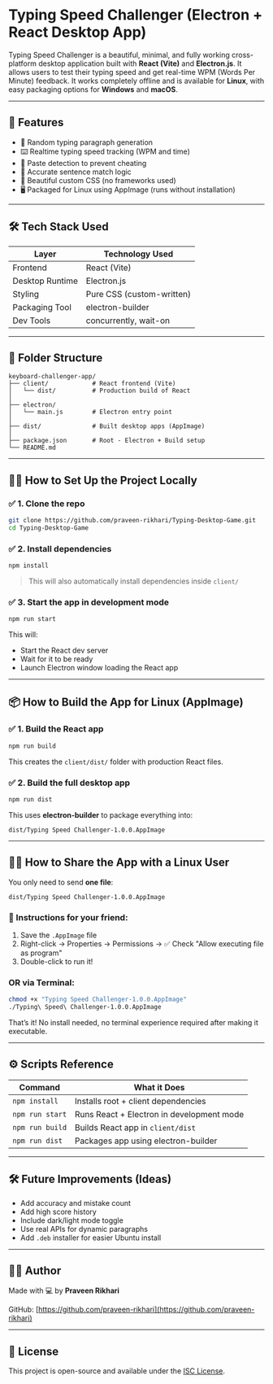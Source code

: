 # Typing Speed Challenger (Electron + React Desktop App)

Typing Speed Challenger is a beautiful, minimal, and fully working cross-platform desktop application built with **React (Vite)** and **Electron.js**. It allows users to test their typing speed and get real-time WPM (Words Per Minute) feedback. It works completely offline and is available for **Linux**, with easy packaging options for **Windows** and **macOS**.

---

## 🚀 Features

- 🧠 Random typing paragraph generation
- ⌨️ Realtime typing speed tracking (WPM and time)
- 🚫 Paste detection to prevent cheating
- 🎯 Accurate sentence match logic
- 🌈 Beautiful custom CSS (no frameworks used)
- 🖥️ Packaged for Linux using AppImage (runs without installation)

---

## 🛠 Tech Stack Used

| Layer           | Technology Used           |
| --------------- | ------------------------- |
| Frontend        | React (Vite)              |
| Desktop Runtime | Electron.js               |
| Styling         | Pure CSS (custom-written) |
| Packaging Tool  | electron-builder          |
| Dev Tools       | concurrently, wait-on     |

---

## 📁 Folder Structure

```
keyboard-challenger-app/
├── client/            # React frontend (Vite)
│   └── dist/          # Production build of React
│
├── electron/
│   └── main.js        # Electron entry point
│
├── dist/              # Built desktop apps (AppImage)
│
├── package.json       # Root - Electron + Build setup
└── README.md
```

---

## 🧑‍💻 How to Set Up the Project Locally

### ✅ 1. Clone the repo

```bash
git clone https://github.com/praveen-rikhari/Typing-Desktop-Game.git
cd Typing-Desktop-Game
```

### ✅ 2. Install dependencies

```bash
npm install
```

> This will also automatically install dependencies inside `client/`

### ✅ 3. Start the app in development mode

```bash
npm run start
```

This will:

- Start the React dev server
- Wait for it to be ready
- Launch Electron window loading the React app

---

## 📦 How to Build the App for Linux (AppImage)

### ✅ 1. Build the React app

```bash
npm run build
```

This creates the `client/dist/` folder with production React files.

### ✅ 2. Build the full desktop app

```bash
npm run dist
```

This uses **electron-builder** to package everything into:

```
dist/Typing Speed Challenger-1.0.0.AppImage
```

---

## 🧑‍🏫 How to Share the App with a Linux User

You only need to send **one file**:

```
dist/Typing Speed Challenger-1.0.0.AppImage
```

### 🧾 Instructions for your friend:

1. Save the `.AppImage` file
2. Right-click → Properties → Permissions → ✅ Check "Allow executing file as program"
3. Double-click to run it!

### OR via Terminal:

```bash
chmod +x "Typing Speed Challenger-1.0.0.AppImage"
./Typing\ Speed\ Challenger-1.0.0.AppImage
```

That’s it! No install needed, no terminal experience required after making it executable.

---

## ⚙️ Scripts Reference

| Command         | What it Does                              |
| --------------- | ----------------------------------------- |
| `npm install`   | Installs root + client dependencies       |
| `npm run start` | Runs React + Electron in development mode |
| `npm run build` | Builds React app in `client/dist`         |
| `npm run dist`  | Packages app using electron-builder       |

---

## 🛠 Future Improvements (Ideas)

- Add accuracy and mistake count
- Add high score history
- Include dark/light mode toggle
- Use real APIs for dynamic paragraphs
- Add `.deb` installer for easier Ubuntu install

---

## 🧑‍🎓 Author

Made with 💻 by **Praveen Rikhari**

GitHub: [https://github.com/praveen-rikhari](https://github.com/praveen-rikhari)

---

## 📄 License

This project is open-source and available under the [ISC License](LICENSE).
